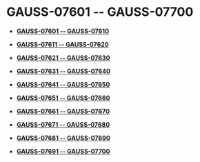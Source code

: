 # GAUSS-07601 -- GAUSS-07700<a name="ZH-CN_TOPIC_0000001091070125"></a>

-   **[GAUSS-07601 -- GAUSS-07610](GAUSS-07601----GAUSS-07610.md)**  

-   **[GAUSS-07611 -- GAUSS-07620](GAUSS-07611----GAUSS-07620.md)**  

-   **[GAUSS-07621 -- GAUSS-07630](GAUSS-07621----GAUSS-07630.md)**  

-   **[GAUSS-07631 -- GAUSS-07640](GAUSS-07631----GAUSS-07640.md)**  

-   **[GAUSS-07641 -- GAUSS-07650](GAUSS-07641----GAUSS-07650.md)**  

-   **[GAUSS-07651 -- GAUSS-07660](GAUSS-07651----GAUSS-07660.md)**  

-   **[GAUSS-07661 -- GAUSS-07670](GAUSS-07661----GAUSS-07670.md)**  

-   **[GAUSS-07671 -- GAUSS-07680](GAUSS-07671----GAUSS-07680.md)**  

-   **[GAUSS-07681 -- GAUSS-07690](GAUSS-07681----GAUSS-07690.md)**  

-   **[GAUSS-07691 -- GAUSS-07700](GAUSS-07691----GAUSS-07700.md)**  


